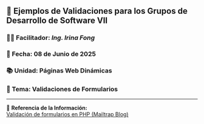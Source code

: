 ## 📘 Ejemplos de Validaciones para los Grupos de Desarrollo de Software VII  

### 👩‍🏫 Facilitador: *Ing. Irina Fong*  
### 📅 Fecha: 08 de Junio de 2025  
### 📚 Unidad: Páginas Web Dinámicas  
### 📝 Tema: Validaciones de Formularios  

---

🔗 **Referencia de la Información:**  
[Validación de formularios en PHP (Mailtrap Blog)](https://mailtrap.io/blog/php-form-validation/#How-to-validate-a-form-in-PHP-using-script)  


